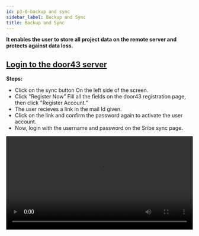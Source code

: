 ```yaml
---
id: p3-6-backup and sync
sidebar_label: Backup and Sync
title: Backup and Sync
---
```

**It enables the user to store all project data on the remote server and protects against data loss.**

<p><h2><u>Login to the door43 server</u></h2></p>

 
**Steps:**

- Click on the sync button On the left side of the screen.
- Click "Register Now” Fill all the fields on the door43 registration page, then click "Register Account.”
- The user recieves a link in the mail Id given.
- Click on the link and confirm the password again to activate the user account.
- Now, login with the username and password on the Sribe sync page.
<video controls src="/assets/Logintotheserver.mov" width="100%" type="video/mov"/>

<p><h2><u>Cloud Sync</u></h2></p>

**Steps:**

- Enter a valid username and password to access your DOOR 43 account. 
- Select the project you wish to work on, from the SYNC pane. 
- After selecting the desired project click the CLOUD SYNC button on the SYNC pane. 
- A progress bar will appear, showing the status and completion of the sync process. 
- Once the project is successfully synced, it will be listed at the bottom of the CLOUD PROJECT pane. 

<video controls src="/assets/cloudsync.mov" width="100%" type="video/mp4"/>



<p><h2><u>Offline Sync</u></h2></p>

**Steps:**

- Enter a valid username and password to access your DOOR 43 account. 
- In the CLOUD PROJECT pane, enter the project owner's username in the specified field. 
- Choose the project you wish to download to your local system. 
- The selected project will be filtered, and the CLOUD PROJECT pane will show the OFFLINE SYNC button. 
- By clicking the OFFLINE SYNC button, you can download the project to your local system. 
- The downloaded project will appear in the SYNC pane 
- To edit the downloaded project, navigate to the PROJECTS page and choose the downloaded project 

<video controls src="/assets/offlinesync.mov" width="100%" type="video/mp4"/>



<n><p><h2><u> Contribute to a shared project</u></h2></p></n>

**Steps:**

Project owner

- The project owner has to login to door43, https://git.door43.org/
- Select the Project to collaborate.
- Click on the collaborator tab.
- Add the names of the collaborators.
- Select "Add Collaborator". 
- Give access to the collaborator either as Administrator, Write, or Read.\

Collaborator

- Go to the Sync page.
- Login to the door43 account
- The user/ collaborator can then enter the project owner's name in the given field on the Sync page of Scribe
- Select the project to work
- Click on offline sync on the top right side 
- The project will be synced to Scribe
- A notification stating "project sync to scribe successful" will appear in the bottom left side
- The project has now been set up for work to get started.

<video controls src="/assets/collabsync.mov" width="100%" type="video/mp4"/>



<p><h2><u>How to sync a project</u></h2></p>

**Steps:**

- Login to the Scribe Scripture.
- Click on the sync button on the left side of the window. 
- (If you are a new user, log into your door43 account)
- A list of all user projects will appear on the left of the sync window. 
- The right side of the screen will display all projects saved on the door43 remote server.
- Drag and drop a project to the container placed on the right side of the screen.
- On the top of the screen, the user can see the uploading progress bar.
- The project will then be uploaded to the door43 remote server and displayed to the user in the right-hand column of the screen.
<video controls src="/assets/syncaproject.mov" width="100%" type="video/mp4"/>

<p><h2><u>Sync a project from the project module</u></h2></p>

A project can be directly synced by the user from the project module.

**Steps:**

- Click on the project module Open a project
- Click the sync button
- The uploading progress bar will be displayed at the top.
- (Login to the door43 server if you are not done yet)
<video controls src="/assets/projectsync.mov" width="100%" type="video/mp4"/>

<p><h2><u>Sync back a project from the door43 remote server </u></h2></p>

The user can able to sync a project from the server to the local system. Make sure that the project file is not in the local system otherwise the project file will get mergerd in to the local system.

**Steps:**   

- Click on the sync button Login to the door43 account on the right side of the column.
- It lists every project on the door 43 server.
- (The project should not be saved)
- Drag and drop a project from the door43 server list into the container on the left side of the screen.
- With this, a project will be synced back from the server.

<video controls src="/assets/syncback.mov" width="100%" type="video/mov"/>

<p><h2><u>Merge a project from the door43 remote server</u></h2></p>


**Steps:**

- Click on the sync button Login to the door43 account.
- It displays all the projects in the door 43 server at the right side of the column.
- Drag and drop a project from the door43 server list into the container on the left side of the screen.
- The progress bar will appear.
- (You can undo the merging process by clicking the undo button before counting down to an end).
- This will merge a project from the server.
<video controls src="/assets/merge.mov" width="100%" type="video/mov"/>


<p><h2><u>Creating a backup when merging a project from the server</u></h2></p>

**Steps:**

- Go to the folder “Appdata” in the system setting.
- Open your project backup folder to see your backups.
- To retrieve the previous data, copy and paste the data into the project folder.
 
<video controls src="/assets/backups.mov" width="100%" type="video/mov"/>
<p> </p>

*Note:*
 - When we perform a sync merge operation, a backup is added to the backup folder, and the maximum number of backups is currently 5, with the older backups being rolled out from the list.
 - An error for conflicting project data may occur when importing projects back into Autographa. Autographa does not handle it automatically.
 - When the user receives an error message, it must be resolved by the user.
 
